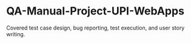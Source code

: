 # QA-Manual-Project-UPI-WebApps
Covered test case design, bug reporting, test execution, and user story writing.
